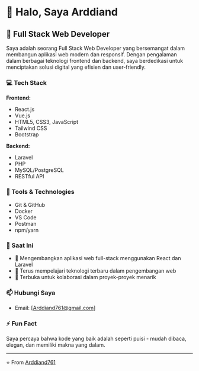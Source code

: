 # 👋 Halo, Saya Arddiand

## 🚀 Full Stack Web Developer

Saya adalah seorang Full Stack Web Developer yang bersemangat dalam membangun aplikasi web modern dan responsif. Dengan pengalaman dalam berbagai teknologi frontend dan backend, saya berdedikasi untuk menciptakan solusi digital yang efisien dan user-friendly.

### 💻 Tech Stack

**Frontend:**

- React.js
- Vue.js
- HTML5, CSS3, JavaScript
- Tailwind CSS
- Bootstrap

**Backend:**

- Laravel
- PHP
- MySQL/PostgreSQL
- RESTful API

### 🔧 Tools & Technologies

- Git & GitHub
- Docker
- VS Code
- Postman
- npm/yarn

### 🌱 Saat Ini

- 🔭 Mengembangkan aplikasi web full-stack menggunakan React dan Laravel
- 🌱 Terus mempelajari teknologi terbaru dalam pengembangan web
- 👯 Terbuka untuk kolaborasi dalam proyek-proyek menarik

### 📫 Hubungi Saya

- Email: [Arddiand761@gmail.com]

### ⚡ Fun Fact

Saya percaya bahwa kode yang baik adalah seperti puisi - mudah dibaca, elegan, dan memiliki makna yang dalam.

---

⭐️ From [Arddiand761](https://github.com/Arddiand761)
